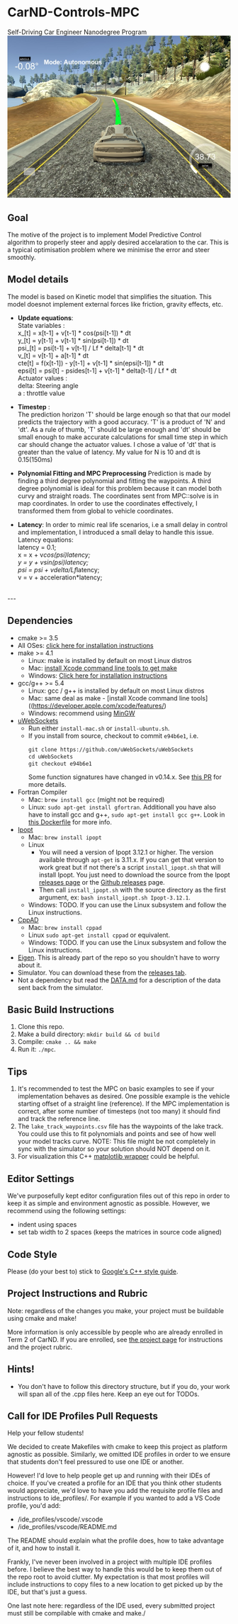 # CarND-Controls-MPC
Self-Driving Car Engineer Nanodegree Program
![alt text](https://github.com/Vikramank/CarND-MPC-Project/blob/master/images/screen.jpeg)
 
## Goal
The motive of the project is to implement Model Predictive Control algorithm to properly steer and apply desired accelaration to the car. This is a typical optimisation problem where we minimise the error and steer smoothly. 

## Model details
The model is based on Kinetic model that simplifies the situation. This model doesnot implement external forces like friction, gravity effects, etc. 

* **Update equations**: <br /> 
        State variables :<br />
        x_[t] = x[t-1] + v[t-1] * cos(psi[t-1]) * dt <br />
        y_[t] = y[t-1] + v[t-1] * sin(psi[t-1]) * dt <br />
        psi_[t] = psi[t-1] + v[t-1] / Lf * delta[t-1] * dt<br />
        v_[t] = v[t-1] + a[t-1] * dt<br />
        cte[t] = f(x[t-1]) - y[t-1] + v[t-1] * sin(epsi[t-1]) * dt<br />
        epsi[t] = psi[t] - psides[t-1] + v[t-1] * delta[t-1] / Lf * dt<br />
        Actuator values :<br />
        delta: Steering angle<br />
        a : throttle value<br />

* **Timestep** : <br />
   The prediction horizon 'T' should be large enough so that that our model predicts the trajectory with a good accuracy. 'T' is a product of 'N' and 'dt'. As a rule of thumb, 'T' should be large enough and 'dt' should be small enough to make accurate calculations for small time step in which car should change the actuator values. I chose a value of 'dt' that is greater than the value of latency. My value for N is 10 and dt is 0.15(150ms)    

* **Polynomial Fitting and MPC Preprocessing**
Prediction is made by finding a third degree polynomial and fitting the waypoints. A third degree polynomial is ideal for this problem because it can model both curvy and straight roads. The coordinates sent from MPC::solve is in map coordinates. In order to use the coordinates effectively, I transformed them from global to vehicle coordinates.  

* **Latency**:
  In order to mimic real life scenarios, i.e a small delay in control and implementation, I introduced a small delay to handle this issue.<br />
           Latency equations: <br />
           latency = 0.1; <br />
           x = x + v*cos(psi)*latency;<br />
           y = y + v*sin(psi)*latency;<br />
           psi = psi + v*delta/Lf*latency;<br />
           v = v + acceleration*latency;<br />
<br />
---

## Dependencies

* cmake >= 3.5
 * All OSes: [click here for installation instructions](https://cmake.org/install/)
* make >= 4.1
  * Linux: make is installed by default on most Linux distros
  * Mac: [install Xcode command line tools to get make](https://developer.apple.com/xcode/features/)
  * Windows: [Click here for installation instructions](http://gnuwin32.sourceforge.net/packages/make.htm)
* gcc/g++ >= 5.4
  * Linux: gcc / g++ is installed by default on most Linux distros
  * Mac: same deal as make - [install Xcode command line tools]((https://developer.apple.com/xcode/features/)
  * Windows: recommend using [MinGW](http://www.mingw.org/)
* [uWebSockets](https://github.com/uWebSockets/uWebSockets)
  * Run either `install-mac.sh` or `install-ubuntu.sh`.
  * If you install from source, checkout to commit `e94b6e1`, i.e.
    ```
    git clone https://github.com/uWebSockets/uWebSockets 
    cd uWebSockets
    git checkout e94b6e1
    ```
    Some function signatures have changed in v0.14.x. See [this PR](https://github.com/udacity/CarND-MPC-Project/pull/3) for more details.
* Fortran Compiler
  * Mac: `brew install gcc` (might not be required)
  * Linux: `sudo apt-get install gfortran`. Additionall you have also have to install gcc and g++, `sudo apt-get install gcc g++`. Look in [this Dockerfile](https://github.com/udacity/CarND-MPC-Quizzes/blob/master/Dockerfile) for more info.
* [Ipopt](https://projects.coin-or.org/Ipopt)
  * Mac: `brew install ipopt`
  * Linux
    * You will need a version of Ipopt 3.12.1 or higher. The version available through `apt-get` is 3.11.x. If you can get that version to work great but if not there's a script `install_ipopt.sh` that will install Ipopt. You just need to download the source from the Ipopt [releases page](https://www.coin-or.org/download/source/Ipopt/) or the [Github releases](https://github.com/coin-or/Ipopt/releases) page.
    * Then call `install_ipopt.sh` with the source directory as the first argument, ex: `bash install_ipopt.sh Ipopt-3.12.1`. 
  * Windows: TODO. If you can use the Linux subsystem and follow the Linux instructions.
* [CppAD](https://www.coin-or.org/CppAD/)
  * Mac: `brew install cppad`
  * Linux `sudo apt-get install cppad` or equivalent.
  * Windows: TODO. If you can use the Linux subsystem and follow the Linux instructions.
* [Eigen](http://eigen.tuxfamily.org/index.php?title=Main_Page). This is already part of the repo so you shouldn't have to worry about it.
* Simulator. You can download these from the [releases tab](https://github.com/udacity/self-driving-car-sim/releases).
* Not a dependency but read the [DATA.md](./DATA.md) for a description of the data sent back from the simulator.


## Basic Build Instructions


1. Clone this repo.
2. Make a build directory: `mkdir build && cd build`
3. Compile: `cmake .. && make`
4. Run it: `./mpc`.

## Tips

1. It's recommended to test the MPC on basic examples to see if your implementation behaves as desired. One possible example
is the vehicle starting offset of a straight line (reference). If the MPC implementation is correct, after some number of timesteps
(not too many) it should find and track the reference line.
2. The `lake_track_waypoints.csv` file has the waypoints of the lake track. You could use this to fit polynomials and points and see of how well your model tracks curve. NOTE: This file might be not completely in sync with the simulator so your solution should NOT depend on it.
3. For visualization this C++ [matplotlib wrapper](https://github.com/lava/matplotlib-cpp) could be helpful.

## Editor Settings

We've purposefully kept editor configuration files out of this repo in order to
keep it as simple and environment agnostic as possible. However, we recommend
using the following settings:

* indent using spaces
* set tab width to 2 spaces (keeps the matrices in source code aligned)

## Code Style

Please (do your best to) stick to [Google's C++ style guide](https://google.github.io/styleguide/cppguide.html).

## Project Instructions and Rubric

Note: regardless of the changes you make, your project must be buildable using
cmake and make!

More information is only accessible by people who are already enrolled in Term 2
of CarND. If you are enrolled, see [the project page](https://classroom.udacity.com/nanodegrees/nd013/parts/40f38239-66b6-46ec-ae68-03afd8a601c8/modules/f1820894-8322-4bb3-81aa-b26b3c6dcbaf/lessons/b1ff3be0-c904-438e-aad3-2b5379f0e0c3/concepts/1a2255a0-e23c-44cf-8d41-39b8a3c8264a)
for instructions and the project rubric.

## Hints!

* You don't have to follow this directory structure, but if you do, your work
  will span all of the .cpp files here. Keep an eye out for TODOs.

## Call for IDE Profiles Pull Requests

Help your fellow students!

We decided to create Makefiles with cmake to keep this project as platform
agnostic as possible. Similarly, we omitted IDE profiles in order to we ensure
that students don't feel pressured to use one IDE or another.

However! I'd love to help people get up and running with their IDEs of choice.
If you've created a profile for an IDE that you think other students would
appreciate, we'd love to have you add the requisite profile files and
instructions to ide_profiles/. For example if you wanted to add a VS Code
profile, you'd add:

* /ide_profiles/vscode/.vscode
* /ide_profiles/vscode/README.md

The README should explain what the profile does, how to take advantage of it,
and how to install it.

Frankly, I've never been involved in a project with multiple IDE profiles
before. I believe the best way to handle this would be to keep them out of the
repo root to avoid clutter. My expectation is that most profiles will include
instructions to copy files to a new location to get picked up by the IDE, but
that's just a guess.

One last note here: regardless of the IDE used, every submitted project must
still be compilable with cmake and make./
